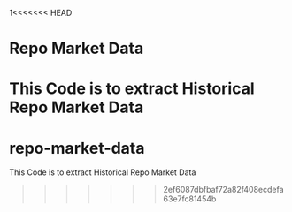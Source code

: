 1<<<<<<< HEAD
# Repo Market Data
This Code is to extract Historical Repo Market Data
=======
# repo-market-data
This Code is to extract Historical Repo Market Data
>>>>>>> 2ef6087dbfbaf72a82f408ecdefa63e7fc81454b
